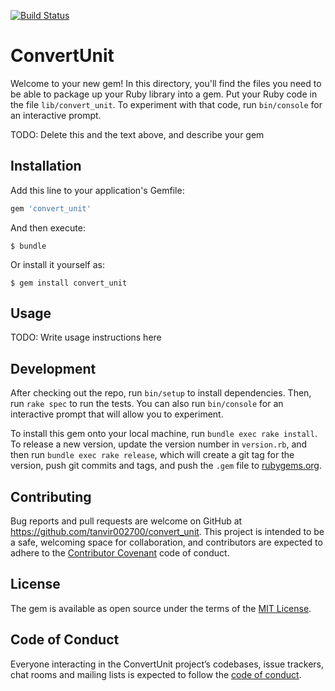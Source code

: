 [![Build Status](https://travis-ci.org/tanvir002700/convert_unit.svg?branch=master)](https://travis-ci.org/tanvir002700/convert_unit)

# ConvertUnit

Welcome to your new gem! In this directory, you'll find the files you need to be able to package up your Ruby library into a gem. Put your Ruby code in the file `lib/convert_unit`. To experiment with that code, run `bin/console` for an interactive prompt.

TODO: Delete this and the text above, and describe your gem

## Installation

Add this line to your application's Gemfile:

```ruby
gem 'convert_unit'
```

And then execute:

    $ bundle

Or install it yourself as:

    $ gem install convert_unit

## Usage

TODO: Write usage instructions here

## Development

After checking out the repo, run `bin/setup` to install dependencies. Then, run `rake spec` to run the tests. You can also run `bin/console` for an interactive prompt that will allow you to experiment.

To install this gem onto your local machine, run `bundle exec rake install`. To release a new version, update the version number in `version.rb`, and then run `bundle exec rake release`, which will create a git tag for the version, push git commits and tags, and push the `.gem` file to [rubygems.org](https://rubygems.org).

## Contributing

Bug reports and pull requests are welcome on GitHub at https://github.com/tanvir002700/convert_unit. This project is intended to be a safe, welcoming space for collaboration, and contributors are expected to adhere to the [Contributor Covenant](http://contributor-covenant.org) code of conduct.

## License

The gem is available as open source under the terms of the [MIT License](https://opensource.org/licenses/MIT).

## Code of Conduct

Everyone interacting in the ConvertUnit project’s codebases, issue trackers, chat rooms and mailing lists is expected to follow the [code of conduct](https://github.com/tanvir002700/convert_unit/blob/master/CODE_OF_CONDUCT.md).
